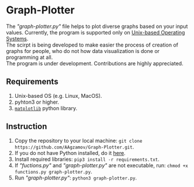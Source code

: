 # Graph-Plotter
The _"graph-plotter.py"_ file helps to plot diverse graphs based on your input values. Currently, the program is supported only on [Unix-based Operating Systems](https://en.wikipedia.org/wiki/Unix-like).<br/>
The scirpt is being developed to make easier the process of creation of graphs for people, who do not how data visualization is done or programming at all.<br/>
The program is under development. Contributions are highly appreciated.


## Requirements
1. Unix-based OS (e.g. Linux, MacOS).
2. pyhton3 or higher.
3. [```matplotlib```](matplotlib.org) python library.

## Instruction
1. Copy the repository to your local machine: ```git clone https://github.com/AAgzamov/Graph-Plotter.git```.
2. If you do not have Python installed, do it [here](python.org).
3. Install required libraries: ```pip3 install -r requirements.txt```.
4. If _"fuctions.py"_ and _"graph-plotter.py"_ are not executable, run: ```chmod +x functions.py graph-plotter.py```.
5. Run _"graph-plotter.py"_: ```python3 graph-plotter.py```.

